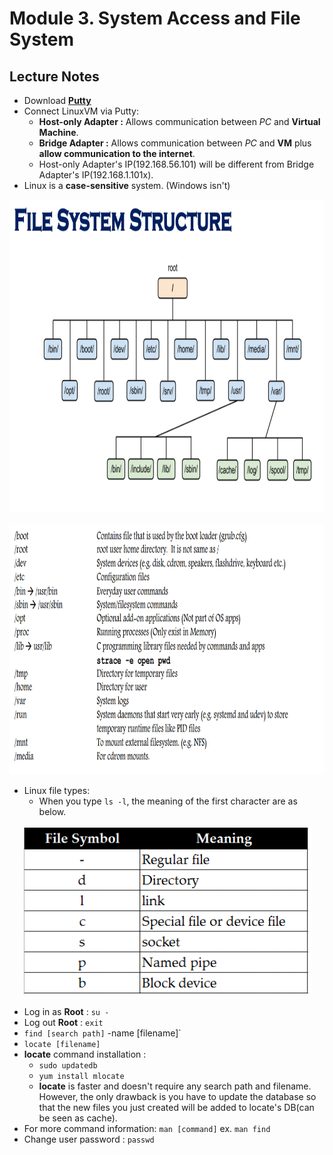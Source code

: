# Module **3.**  System Access and File System

## Lecture Notes
* Download [__Putty__][0]
* Connect LinuxVM via Putty:
   * __Host-only Adapter :__ Allows communication between _PC_ and __Virtual Machine__.
   * __Bridge Adapter :__ Allows  communication between _PC_ and __VM__ plus __allow communication to the internet__.
   * Host-only Adapter's IP(192.168.56.101) will be different from Bridge Adapter's IP(192.168.1.101x).
* Linux is a __case-sensitive__ system. (Windows isn't)

[0]: https://www.chiark.greenend.org.uk/~sgtatham/putty/latest.html

<div align=center>

<img width="900" height="500" src="https://github.com/alonzo3569/Linux/blob/master/Img/M3_Linux_file_structure.PNG"/><br></br>
<img width="1000" height="400" src="https://github.com/alonzo3569/Linux/blob/master/Img/M3_Linux_file_structure_description.PNG" alt="Linux_file_structure_description"/>

</div>

* Linux file types:
  * When you type `ls -l`, the meaning of the first character are as below.  
  
<div align=center>

![image](https://github.com/alonzo3569/Linux/blob/master/Img/M3_Linux_file_type.PNG)

</div>

* Log in as __Root__ : `su -` 
* Log out __Root__ : `exit`
* `find [search path]` -name [filename]`
* `locate [filename]`
* __locate__ command installation :   
    * `sudo updatedb`  
    * `yum install mlocate`
    * __locate__ is faster and doesn't require any search path and filename. However, the only drawback is you have to update the database so that the new files you just created will be added to locate's DB(can be seen as cache). 
* For more command information: `man [command]` ex. `man find`
* Change user password : `passwd`

